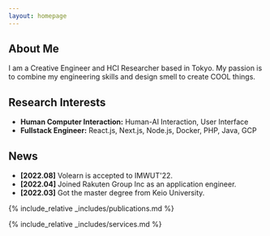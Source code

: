 ```yaml
---
layout: homepage
---
```


## About Me

I am a Creative Engineer and HCI Researcher based in Tokyo.
My passion is to combine my engineering skills and design smell to create COOL things.

## Research Interests

- **Human Computer Interaction:** Human-AI Interaction, User Interface
- **Fullstack Engineer:** React.js, Next.js, Node.js, Docker, PHP, Java, GCP

## News

- **[2022.08]** Volearn is accepted to IMWUT'22.
- **[2022.04]** Joined Rakuten Group Inc as an application engineer.
- **[2022.03]** Got the master degree from Keio University.

{% include_relative _includes/publications.md %}

{% include_relative _includes/services.md %}
